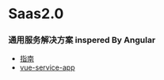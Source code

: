 # Saas2.0

### 通用服务解决方案 inspered By Angular


* [指南](/saas/intro.html)
* [vue-service-app](/vue-service-app/intro.html)
